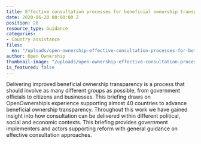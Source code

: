 ```yaml
---
title: Effective consultation processes for beneficial ownership transparency reform
date: 2020-06-20 00:00:00 Z
position: 28
resource_type: Guidance
categories:
- Country assistance
files:
  en: "/uploads/open-ownership-effective-consultation-processes-for-bot.pdf"
author: Open Ownership
thumbnail-image: "/uploads/open-ownership-effective-consultation-processes-for-bot-thumbnail.png"
is_featured: false
---
```


Delivering improved beneficial ownership transparency is a process that should
involve as many different groups as possible, from government officials to
citizens and businesses. This briefing draws on OpenOwnership’s experience
supporting almost 40 countries to advance beneficial ownership transparency.
Throughout this work we have gained insight into how consultation can be
delivered within different political, social and economic contexts. This briefing
provides government implementers and actors supporting reform with general
guidance on effective consultation approaches.
